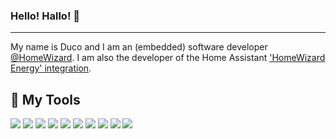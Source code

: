 ### Hello! Hallo! 👋
---
My name is Duco and I am an (embedded) software developer [@HomeWizard](https://www.homewizard.nl). I am also the developer of the Home Assistant ['HomeWizard Energy' integration](https://github.com/DCSBL/ha-homewizard-energy).

## 🔧 My Tools
![](https://img.shields.io/badge/OS-macOS-informational?style=flat&logo=apple&logoColor=white&color=2bbc8a)
![](https://img.shields.io/badge/Editor-VS_Code-informational?style=flat&logo=visual-studio-code&logoColor=white&color=2bbc8a)
![](https://img.shields.io/badge/Code-Python-informational?style=flat&logo=python&logoColor=white&color=2bbc8a)
![](https://img.shields.io/badge/Code-C-informational?style=flat&logo=c&logoColor=white&color=2bbc8a)
![](https://img.shields.io/badge/Code-C++-informational?style=flat&logo=c%2B%2B&logoColor=white&color=2bbc8a)
![](https://img.shields.io/badge/Code-JS-informational?style=flat&logo=javascript&logoColor=white&color=2bbc8a)
![](https://img.shields.io/badge/Shell-ZSH-informational?style=flat&logo=gnu-bash&logoColor=white&color=2bbc8a)
![](https://img.shields.io/badge/Tools-Docker-informational?style=flat&logo=docker&logoColor=white&color=2bbc8a)
![](https://img.shields.io/badge/Social-Slack-informational?style=flat&logo=slack&logoColor=white&color=2bbc8a)
![](https://img.shields.io/badge/Social-Discord-informational?style=flat&logo=discord&logoColor=white&color=2bbc8a)
